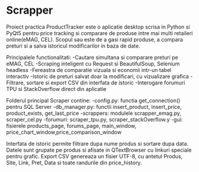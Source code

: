 # Scrapper
Proiect practica
ProductTracker este o aplicatie desktop scrisa in Python si PyQt5 pentru price tracking si comparare de produse intre mai multi retaileri online(eMAG, CEL). Scopul sau este de a gasi rapid produse, a compara preturi si a salva istoricul modificarilor in baza de date. 

Principalele functionalitati:
-Cautare simultana si comparare preturi pe eMAG, CEL
-Scraping inteligent cu Request si BeautifulSoup, Selenium headless
-Fereastra de comparatie vizuala si economii intr-un tabel interactiv
-Istoric de preturi salvat doar la modificari, cu vizualizare grafica
-Filtrare, sortare si export CSV din interfata de istoric
-Interogare forumuri TPU si StackOverflow direct din aplicatie

Folderul principal Scraper contine:
-config.py: functia get_connection() pentru SQL Server
-db_manager.py: functii insert_product, insert_price, product_exists, get_last_price
-scrappers: modulele scrapper_emag.py, scraper_cel.py
-forumuri: scraper_tpu.py, scraper_stackOverflow.y
-gui: fisierele products_page, forums_page, main_window, price_chart_window,price_comparison_window

Interfata de istoric permite filtrare dupa nume produs si sortare dupa data. Datele sunt grupate pe produs si afisate in QTextBrowser cu linkuri speciale pentru grafic. 
Export CSV genereaza un fisier UTF-8, cu antetul Produs, Site, Link, Pret, Data si toate randurile din price_history.
